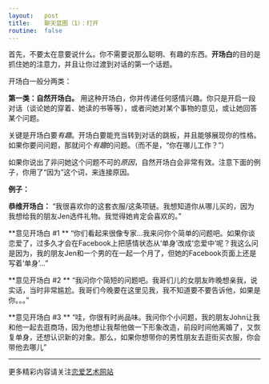```yaml
---
layout:   post
title:    聊天蓝图（1）：打开
routine:  false
---
```


首先，不要太在意要说什么。你不需要说那么聪明、有趣的东西。**开场白**的目的是抓住她的注意力，并且让你过渡到对话的第一个话题。

开场白一般分两类：

**第一类：自然开场白。** 用这种开场白，你并传递任何感情兴趣。你只是开启一段对话（谈论她的穿着、她读的书等等），或者问她对某个事物的意见，或让她回答某个问题。

关键是开场白要*有趣*。开场白要能充当转到对话的跳板，并且能够展现你的性格。如果你要问问题，那就问个*有趣*的问题。（而不是，“你在哪儿工作？”）

如果你说出了非问她这个问题不可的*原因*，自然开场白会非常有效。注意下面的例子，你用了“因为”这个词，来连接原因。

**例子：**

**恭维开场白：** “我很喜欢你的这套衣服/这条项链。我想知道你从哪儿买的，因为我想给我的朋友Jen选件礼物。我觉得她肯定会喜欢的。”

**意见开场白 #1 ** “你们看起来很像专家...我来问你个简单的问题吧。如果你谈恋爱了，过多久才会在Facebook上把感情状态从‘单身’改成‘恋爱中’呢？我这么问是因为，我的朋友Jen和一个男的在一起一个月了，但她的Facebook页面上还是写着‘单身’...”

**意见开场白 #2 **  “我问你个简短的问题吧。我哥们儿的女朋友昨晚想亲我，说实话，当时非常尴尬。我哥们今晚要在这里见我，我不知道要不要告诉他，如果是你。。。”

**意见开场白 #3 ** “哇，你很有时尚品味。我问你个小问题，我的朋友John让我和他一起去逛商场，因为他想让我帮他做一下形象改造，前段时间他离婚了，又恢复单身，还想认识新的对象。那么，如果你想带你的男性朋友去逛街买衣服，你会带他去哪儿”











---------------------------------------------------

更多精彩内容请关注[恋爱艺术网站](http://loveartcn.com/)